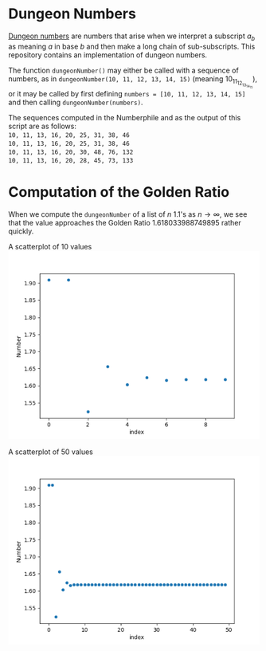 # Dungeon Numbers
[Dungeon numbers](https://www.youtube.com/watch?v=xNx3JxRhnZE) are numbers that arise when we interpret a subscript $a_b$ as meaning $a$ in base $b$ and then make a long chain of sub-subscripts. This repository contains an implementation of dungeon numbers. 

The function `dungeonNumber()` may either be called with a sequence of numbers, as in `dungeonNumber(10, 11, 12, 13, 14, 15)` (meaning $10_{11_{12_{13_{14_{15}}}}}$), or it may be called by first defining `numbers = [10, 11, 12, 13, 14, 15]` and then calling `dungeonNumber(numbers)`. 

The sequences computed in the Numberphile and as the output of this script are as follows: \
`10, 11, 13, 16, 20, 25, 31, 38, 46` \
`10, 11, 13, 16, 20, 25, 31, 38, 46` \
`10, 11, 13, 16, 20, 30, 48, 76, 132` \
`10, 11, 13, 16, 20, 28, 45, 73, 133`

# Computation of the Golden Ratio
When we compute the `dungeonNumber` of a list of $n$ 1.1's as $n \to \infty$, we see that the value approaches the Golden Ratio 1.618033988749895 rather quickly. 

A scatterplot of 10 values
![10](images/10.png)

A scatterplot of 50 values
![50](images/50.png)